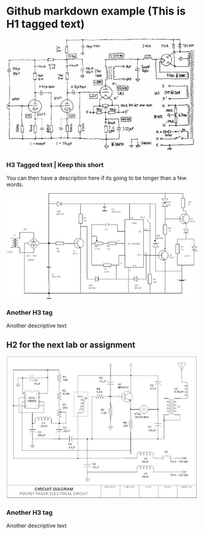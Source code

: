 # Github markdown example (This is H1 tagged text)

![Example image 1](https://github.com/tbritt10/ClickerGame/blob/master/F7847TEFW4JU1UC.LARGE.jpg)
### H3 Tagged text | Keep this short
You can then have a description here if its going to be longer than a few words.

![Example Image 2](https://github.com/tbritt10/ClickerGame/blob/master/circuit-diagram-example.png)
### Another H3 tag
Another descriptive text

## H2 for the next lab or assignment

![Example Image 3](https://github.com/tbritt10/ClickerGame/blob/master/circuit-diagram.jpg)
### Another H3 tag
Another descriptive text
